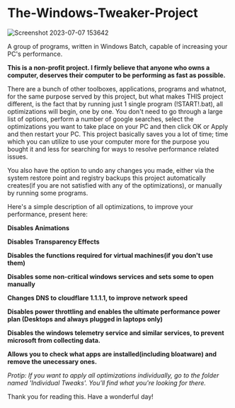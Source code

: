 # The-Windows-Tweaker-Project

![Screenshot 2023-07-07 153642](https://github.com/Redax6996/The-Windows-Tweaker-Project/assets/135540225/cf9e1b55-722f-4342-b44e-f3ca60a556c4)

A group of programs, written in Windows Batch, capable of increasing your PC's performance. 

**This is a non-profit project. I firmly believe that anyone who owns a computer, deserves their computer to be performing as fast as possible.**

There are a bunch of other toolboxes, applications, programs and whatnot, for the same purpose served by this project, but what makes THIS project different, is the fact that by running just 1 single program (!START!.bat), all optimizations will begin, one by one. You don't need to go through a large list of options, perform a number of google searches, select the optimizations you want to take place on your PC and then click OK or Apply and then restart your PC. This project basically saves you a lot of time; time which you can utilize to use your computer more for the purpose you bought it and less for searching for ways to resolve performance related issues.

You also have the option to undo any changes you made, either via the system restore point and registry backups this project automatically creates(if you are not satisfied with any of the optimizations), or manually by running some programs.

Here's a simple description of all optimizations, to improve your performance, present here:

**Disables Animations**

**Disables Transparency Effects**

**Disables the functions required for virtual machines(if you don't use them)**

**Disables some non-critical windows services and sets some to open manually**

**Changes DNS to cloudflare 1.1.1.1, to improve network speed**

**Disables power throttling and enables the ultimate performance power plan (Desktops and always plugged in laptops only)**

**Disables the windows telemetry service and similar services, to prevent microsoft from collecting data.**

**Allows you to check what apps are installed(including bloatware) and remove the unecessary ones.**

*Protip: If you want to apply all optimizations individually, go to the folder named 'Individual Tweaks'. You'll find what you're looking for there.*


Thank you for reading this. Have a wonderful day! 




